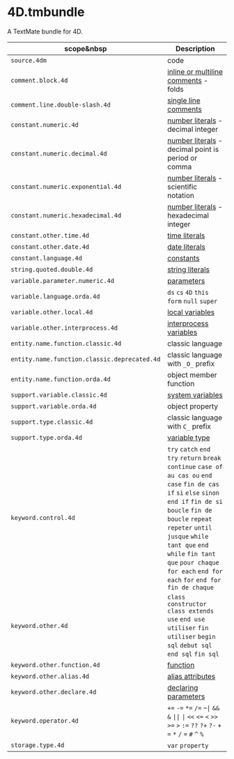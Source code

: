 # 4D.tmbundle
A TextMate bundle for 4D.

|scope&nbsp|Description|
|-|-|
|`source.4dm`|code|
|`comment.block.4d`|[inline or multiline comments](https://developer.4d.com/docs/Concepts/quick-tour#inline-or-multiline-comments-comment) - folds|
|`comment.line.double-slash.4d`|[single line comments](https://developer.4d.com/docs/Concepts/quick-tour#single-line-comments-comment)|
|`constant.numeric.4d`|[number literals](https://developer.4d.com/docs/18/Concepts/number#number-literals) - decimal integer|
|`constant.numeric.decimal.4d`|[number literals](https://developer.4d.com/docs/18/Concepts/number#number-literals) - decimal point is period or comma|
|`constant.numeric.exponential.4d`|[number literals](https://developer.4d.com/docs/18/Concepts/number#number-literals) - scientific notation|
|`constant.numeric.hexadecimal.4d`|[number literals](https://developer.4d.com/docs/18/Concepts/number#number-literals) - hexadecimal integer|
|`constant.other.time.4d`|[time literals](https://developer.4d.com/docs/Concepts/time#time-literals)|
|`constant.other.date.4d`|[date literals](https://developer.4d.com/docs/Concepts/date#date-literals)|
|`constant.language.4d`|[constants](https://developer.4d.com/docs/Concepts/quick-tour#constants)|
|`string.quoted.double.4d`|[string literals](https://developer.4d.com/docs/Concepts/string#string-literals)|
|`variable.parameter.numeric.4d`|[parameters](https://developer.4d.com/docs/18/Concepts/parameters#parameter-indirection)|
|`variable.language.orda.4d`|`ds` `cs` `4D` `this` `form` `null` `super`|
|`variable.other.local.4d`|[local variables](https://developer.4d.com/docs/Concepts/variables#local-variables)|
|`variable.other.interprocess.4d`|[interprocess variables](https://developer.4d.com/docs/Concepts/variables#interprocess-variables)|
|`entity.name.function.classic.4d`|classic language|
|`entity.name.function.classic.deprecated.4d`|classic language with `_O_` prefix|
|`entity.name.function.orda.4d`|object member function|
|`support.variable.classic.4d`|[system variables](https://developer.4d.com/docs/Concepts/variables#system-variables)|
|`support.variable.orda.4d`|object property|
|`support.type.classic.4d`|classic language with `C_` prefix|
|`support.type.orda.4d`|[variable type](https://developer.4d.com/docs/Concepts/variables.html#declaring-variables)|
|`keyword.control.4d`|`try` `catch` `end try` `return` `break` `continue` `case of` `au cas ou` `end case` `fin de cas` `if` `si` `else` `sinon` `end if` `fin de si` `boucle` `fin de boucle` `repeat` `repeter` `until` `jusque` `while` `tant que` `end while` `fin tant que` `pour chaque` `for each` `end for each` `for` `end for` `fin de chaque`|
|`keyword.other.4d`|`class constructor` `class extends` `use` `end use` `utiliser` `fin utiliser` `begin sql` `debut sql` `end sql` `fin sql`|
|`keyword.other.function.4d`|[function](https://developer.4d.com/docs/Concepts/classes#function)|
|`keyword.other.alias.4d`|[alias attributes](https://developer.4d.com/docs/ORDA/ordaClasses#alias-attributes-1)|
|`keyword.other.declare.4d`|[declaring parameters](https://developer.4d.com/docs/Concepts/parameters#declaring-parameters)|
|`keyword.operator.4d`|`+=` `-=` `*=` `/=` `~\|` `&&` `&` `\|\|` `\|` `<<` `<=` `<` `>>` `>=` `>` `:=` `??` `?+` `?-` `+` `=` `*` `/` `=` `#` `^` `%`|
|`storage.type.4d`|`var` `property`|
